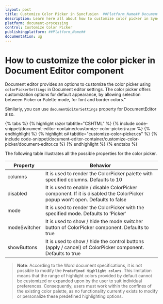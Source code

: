 ```yaml
---
layout: post
title: Customize Color Picker in Syncfusion  ##Platform_Name## Document Editor Component
description: Learn here all about how to customize color picker in Syncfusion ##Platform_Name## Document Editor component of Syncfusion Essential JS 2 and more.
platform: document-processing
control: Customize Color Picker
publishingplatform: ##Platform_Name##
documentation: ug
---
```



# How to customize the color picker in Document Editor component

Document editor provides an options to customize the color picker using `colorPickerSettings` in Document editor settings. The color picker offers customization options for default appearance, by allowing selection between Picker or Palette mode, for font and border colors."

Similarly, you can use `documentEditorSettings` property for DocumentEditor also.


{% tabs %}
{% highlight razor tabtitle="CSHTML" %}
{% include code-snippet/document-editor-container/customize-color-picker/razor %}
{% endhighlight %}
{% highlight c# tabtitle="customize-color-picker.cs" %}
{% include code-snippet/document-editor-container/customize-color-picker/document-editor.cs %}
{% endhighlight %}
{% endtabs %}

The following table illustrates all the possible properties for the color picker.

| Property | Behavior |
|---|---|
| columns | It is used to render the ColorPicker palette with specified columns. Defaults to 10 |
| disabled | It is used to enable / disable ColorPicker component. If it is disabled the ColorPicker popup won’t open. Defaults to false |
| mode | It is used to render the ColorPicker with the specified mode. Defaults to ‘Picker’ |
| modeSwitcher | It is used to show / hide the mode switcher button of ColorPicker component. Defaults to true |
| showButtons | It is used to show / hide the control buttons (apply / cancel) of ColorPicker component. Defaults to true |


>**Note**: According to the Word document specifications, it is not possible to modify the **`Predefined Highlight colors`**. This limitation means that the range of highlight colors provided by default cannot be customized or expanded upon by the user to suit individual preferences. Consequently, users must work within the confines of the existing color palette, as no functionality currently exists to modify or personalize these predefined highlighting options.
